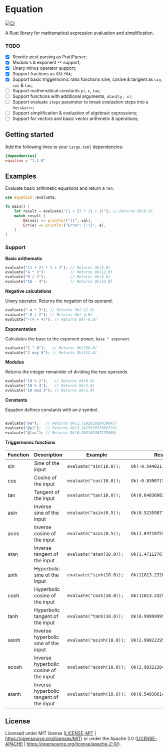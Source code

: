 # Equation

[![CI](https://github.com/davidrhyswhite/equation/actions/workflows/ci.yaml/badge.svg)](https://github.com/davidrhyswhite/equation/actions/workflows/ci.yaml.0)

A Rust library for mathematical expression evaluation and simplification.

### TODO

- [x] Rewrite pest parsing as PrattParser;
- [x] Modulo `%` & exponent `**` support;
- [x] Unary minus operator support;
- [x] Support fractions as ~~`f32`~~ `f64`;
- [x] Support basic triggernomic ratio functions sine, cosine & tangent as `sin`, `cos` & `tan`;
- [ ] Support mathematical constants `pi`, `e`, `tau`;
- [ ] Support functions with additional arguments, `atan2(y, x)`;
- [ ] Support evaluate `steps` parameter to break evaluation steps into a `Vec<&str>`;
- [ ] Support simplification & evaluation of algebraic expressions;
- [ ] Support for vectors and basic vector arithmetic & operations;

## Getting started

Add the following lines to your `Cargo.toml` dependencies:

```toml
[dependencies]
equation = "1.1.0"
```

## Examples

Evaluate basic arithmetic equations and return a `f64`.

```rust
use equation::evaluate;

fn main() {
    let result = evaluate("(1 + 2) * (1 + 2)"); // Returns Ok(9.0)
    match result {
        Ok(val) => println!("{}", val),
        Err(e) => println!("Error: {:?}", e),
    }
}
```

### Support

**Basic arithematic**

```rust
evaluate("(1 + 2) * 1 + 2"); // Returns Ok(5.0)
evaluate("4 * 3");           // Returns Ok(12.0)
evaluate("8 / 2");           // Returns Ok(4.0)
evaluate("16 - 4");          // Returns Ok(12.0)
```

**Negative calculations**

Unary operator. Returns the negation of its operand.

```rust
evaluate("-4 * 3"); // Returns Ok(-12.0)
evaluate("-8 / 2"); // Returns Ok(-4.0)
evaluate("-(4 + 4)"); // Returns Ok(-8.0)
```

**Exponentation**

Calculates the base to the exponent power, `base ^ exponent`.

```rust
evaluate("2 ^ 8");   // Returns Ok(256.0)
evaluate("2 exp 9"); // Returns Ok(512.0)
```

**Modulus**

Returns the integer remainder of dividing the two operands.	

```rust
evaluate("10 % 2");   // Returns Ok(0.0)
evaluate("10 % 4");   // Returns Ok(2.0)
evaluate("10 mod 3"); // Returns Ok(1.0)
```
**Constants**

Equation defines constants with an `@` symbol.

```rust

evaluate("@e");   // Returns Ok(2.718281828459045)
evaluate("@pi");  // Returns Ok(3.141592653589793)
evaluate("@tau"); // Returns Ok(6.283185307179586)
```

**Triggernomic functions**


| Function      | Description                                | Example                   | Result                     |
| ------------- | ------------------------------------------ | ------------------------- | -------------------------- |
| sin           | Sine of the input                          | `evaluate("sin(10.0));`   | `Ok(-0.5440211108893698)`  |
| cos           | Cosine of the input                        | `evaluate("cos(10.0));`   | `Ok(-0.8390715290764524)`  |
| tan           | Tangent of the input                       | `evaluate("tan(10.0));`   | `Ok(0.6483608274590867)`   |
| asin          | Inverse sine of the input                  | `evaluate("asin(0.5));`   | `Ok(0.5235987755982988);)` |
| acos          | Inverse cosine of the input                | `evaluate("acos(0.5));`   | `Ok(1.0471975511965976);)` |
| atan          | Inverse tangent of the input               | `evaluate("atan(10.0));`  | `Ok(1.4711276743037345);)` |
| sinh          | Hyperbolic sine of the input               | `evaluate("sinh(10.0));`  | `Ok(11013.232874703393);)` |
| cosh          | Hyperbolic cosine of the input             | `evaluate("cosh(10.0));`  | `Ok(11013.232920103323);)` |
| tanh          | Hyperbolic tangent of the input            | `evaluate("tanh(10.0));`  | `Ok(0.9999999958776927);)` |
| asinh         | Inverse hyperbolic sine of the input       | `evaluate("asinh(10.0));` | `Ok(2.99822295029797);)`   |
| acosh         | Inverse hyperbolic cosine of the input     | `evaluate("acosh(10.0));` | `Ok(2.993222846126381);)`  |
| atanh         | Inverse hyperbolic tangent of the input    | `evaluate("atanh(10.0));` | `Ok(0.5493061443340549);)` |

## License

Licensed under MIT license ([LICENSE-MIT](LICENSE-MIT) | https://opensource.org/licenses/MIT) or under the Apache 2.0 ([LICENSE-APACHE](LICENSE-APACHE) | https://opensource.org/license/apache-2-0/).